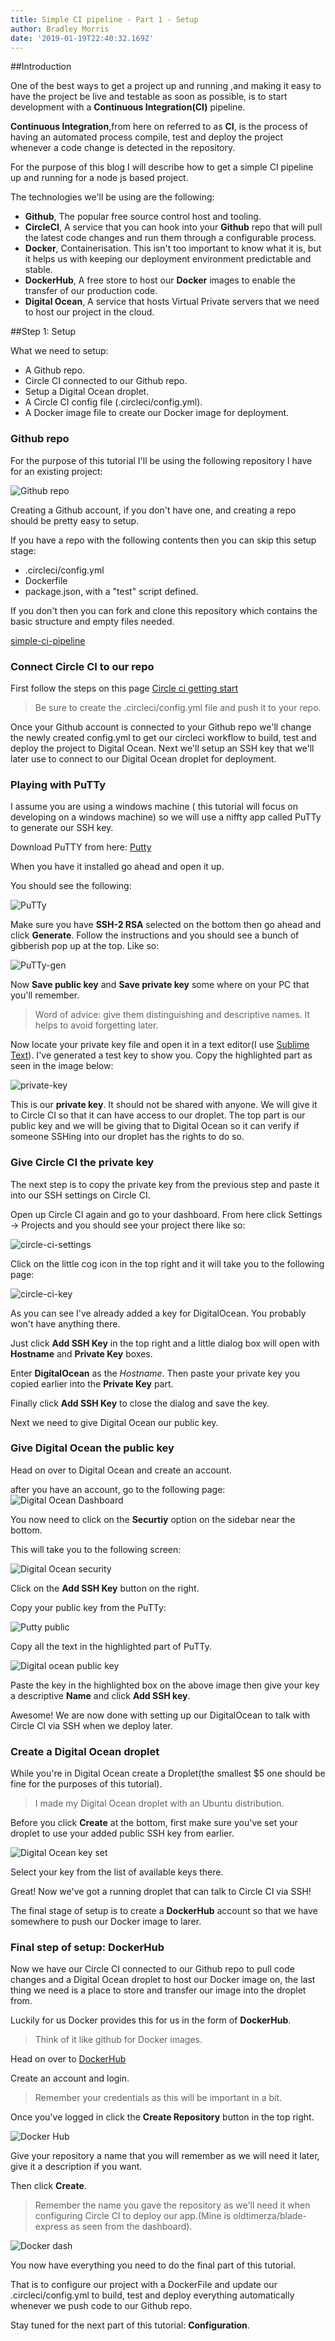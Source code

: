 ```yaml
---
title: Simple CI pipeline - Part 1 - Setup
author: Bradley Morris
date: '2019-01-19T22:40:32.169Z'
---
```


##Introduction

One of the best ways to get a project up and running ,and making it easy to have the project be live and testable as soon as possible,
is to start development with a **Continuous Integration(CI)** pipeline.

**Continuous Integration**,from here on referred to as **CI**, is the process of having an automated process compile, test and deploy the project whenever a code change is detected in the
repository.

For the purpose of this blog I will describe how to get a simple CI pipeline up and running for a node js based project.

The technologies we'll be using are the following:

- **Github**, The popular free source control host and tooling.
- **CircleCI**, A service that you can hook into your **Github** repo that will pull the latest code changes and run them through a configurable process.
- **Docker**, Containerisation. This isn't too important to know what it is, but it helps us with keeping our deployment environment predictable and stable.
- **DockerHub**, A free store to host our **Docker** images to enable the transfer of our production code.
- **Digital Ocean**, A service that hosts Virtual Private servers that we need to host our project in the cloud.

##Step 1: Setup

What we need to setup:

- A Github repo.
- Circle CI connected to our Github repo.
- Setup a Digital Ocean droplet.
- A Circle CI config file (.circleci/config.yml).
- A Docker image file to create our Docker image for deployment.

### Github repo

For the purpose of this tutorial I'll be using the following repository I have for an existing project:

![Github repo](./github-repo.png)

Creating a Github account, if you don't have one, and creating a repo should be pretty easy to setup.

If you have a repo with the following contents then you can skip this setup stage:

- .circleci/config.yml
- Dockerfile
- package.json, with a "test" script defined.

If you don't then you can fork and clone this repository which contains the basic structure and empty files needed.

[simple-ci-pipeline](https://github.com/oldtimerza/simple-ci-pipeline)

### Connect Circle CI to our repo

First follow the steps on this page [Circle ci getting start](https://circleci.com/docs/2.0/getting-started/)

> Be sure to create the .circleci/config.yml file and push it to your repo.

Once your Github account is connected to your Github repo we'll change the newly created config.yml to get our circleci workflow to build, test and deploy the project to Digital Ocean.
Next we'll setup an SSH key that we'll later use to connect to our Digital Ocean droplet for deployment.

### Playing with PuTTy

I assume you are using a windows machine ( this tutorial will focus on developing on a windows machine) so we will use a niffty app called PuTTy to generate our SSH key.

Download PuTTY from here:
[Putty](https://www.chiark.greenend.org.uk/~sgtatham/putty/latest.html)

When you have it installed go ahead and open it up.

You should see the following:

![PuTTy](./putty.png)

Make sure you have **SSH-2 RSA** selected on the bottom then go ahead and click **Generate**. Follow the instructions and you should see a bunch of
gibberish pop up at the top.
Like so:

![PuTTy-gen](./Putty-gen.png)

Now **Save public key** and **Save private key** some where on your PC that you'll remember.

> Word of advice: give them distinguishing and descriptive names. It helps to avoid forgetting later.

Now locate your private key file and open it in a text editor(I use [Sublime Text](https://www.sublimetext.com/)).
I've generated a test key to show you.
Copy the highlighted part as seen in the image below:

![private-key](./key-copy.png)

This is our **private key**. It should not be shared with anyone. We will give it to Circle CI so that it can have access to our droplet.
The top part is our public key and we will be giving that to Digital Ocean so it can verify if someone SSHing into our droplet has the rights to do so.

### Give Circle CI the private key

The next step is to copy the private key from the previous step and paste it into our SSH settings on Circle CI.

Open up Circle CI again and go to your dashboard. From here click Settings -> Projects and you should see your project there like so:

![circle-ci-settings](./circle-ci-project-setting.png)

Click on the little cog icon in the top right and it will take you to the following page:

![circle-ci-key](./circle-ci-key.png)

As you can see I've already added a key for DigitalOcean. You probably won't have anything there.

Just click **Add SSH Key** in the top right and a little dialog box will open with **Hostname** and **Private Key** boxes.

Enter **DigitalOcean** as the _Hostname_.
Then paste your private key you copied earlier into the **Private Key** part.

Finally click **Add SSH Key** to close the dialog and save the key.

Next we need to give Digital Ocean our public key.

### Give Digital Ocean the public key

Head on over to Digital Ocean and create an account.

after you have an account, go to the following page:
![Digital Ocean Dashboard](./digital-ocean-dash.png)

You now need to click on the **Securtiy** option on the sidebar near the bottom.

This will take you to the following screen:

![Digital Ocean security](./digital-ocean-security.png)

Click on the **Add SSH Key** button on the right.

Copy your public key from the PuTTy:

![Putty public](./putty-public.png)

Copy all the text in the highlighted part of PuTTy.

![Digital ocean public key](./digital-ocean-paste.png)

Paste the key in the highlighted box on the above image then give your key a descriptive **Name** and click **Add SSH key**.

Awesome! We are now done with setting up our DigitalOcean to talk with Circle CI via SSH when we deploy later.

### Create a Digital Ocean droplet

While you're in Digital Ocean create a Droplet(the smallest \$5 one should be fine for the purposes of this tutorial).

> I made my Digital Ocean droplet with an Ubuntu distribution.

Before you click **Create** at the bottom, first make sure you've set your droplet to use your added public SSH key from earlier.

![Digital Ocean key set](./DO-key-set.png)

Select your key from the list of available keys there.

Great! Now we've got a running droplet that can talk to Circle CI via SSH!

The final stage of setup is to create a **DockerHub** account so that we have somewhere to push our Docker image to larer.

### Final step of setup: DockerHub

Now we have our Circle CI connected to our Github repo to pull code changes and a Digital Ocean droplet to host our Docker image on, the
last thing we need is a place to store and transfer our image into the droplet from.

Luckily for us Docker provides this for us in the form of **DockerHub**.

> Think of it like github for Docker images.

Head on over to [DockerHub](https://hub.docker.com/)

Create an account and login.

> Remember your credentials as this will be important in a bit.

Once you've logged in click the **Create Repository** button in the top right.

![Docker Hub](./docker-hub.png)

Give your repository a name that you will remember as we will need it later, give it a description if you want.

Then click **Create**.

> Remember the name you gave the repository as we'll need it when configuring Circle CI to deploy our app.(Mine is oldtimerza/blade-express as seen from the dashboard).

![Docker dash](./docker-hub-dash.png)

You now have everything you need to do the final part of this tutorial.

That is to configure our project with a DockerFile and update our .circleci/config.yml to build, test and deploy everything automatically whenever we push code to our Github repo.

Stay tuned for the next part of this tutorial: **Configuration**.
